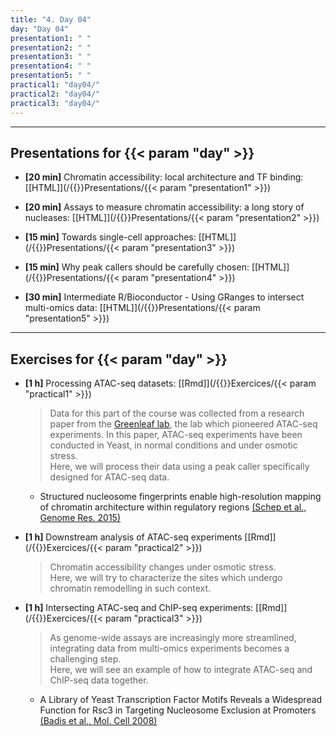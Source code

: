```yaml
---
title: "4. Day 04"
day: "Day 04"
presentation1: " "
presentation2: " "
presentation3: " "
presentation4: " "
presentation5: " "
practical1: "day04/"
practical2: "day04/"
practical3: "day04/"
---
```


---

## Presentations for {{< param "day" >}}

- **\[20 min\]** Chromatin accessibility: local architecture and TF binding: 
[[HTML]](/{{<myPackageUrl>}}Presentations/{{< param "presentation1" >}})

- **\[20 min\]** Assays to measure chromatin accessibility: a long story of nucleases: 
[[HTML]](/{{<myPackageUrl>}}Presentations/{{< param "presentation2" >}})

- **\[15 min\]** Towards single-cell approaches: 
[[HTML]](/{{<myPackageUrl>}}Presentations/{{< param "presentation3" >}})

- **\[15 min\]** Why peak callers should be carefully chosen: 
[[HTML]](/{{<myPackageUrl>}}Presentations/{{< param "presentation4" >}})

- **\[30 min\]** Intermediate R/Bioconductor - Using GRanges to intersect multi-omics data:
[[HTML]](/{{<myPackageUrl>}}Presentations/{{< param "presentation5" >}})

---

## Exercises for {{< param "day" >}}

-  **\[1 h\]** Processing ATAC-seq datasets:
    [[Rmd]](/{{<myPackageUrl>}}Exercices/{{< param "practical1" >}})

    > Data for this part of the course was collected from a research paper from the [Greenleaf lab](https://greenleaf.stanford.edu/), the lab which pioneered ATAC-seq experiments. In this paper, ATAC-seq experiments have been conducted in Yeast, in normal conditions and under osmotic stress.  
    Here, we will process their data using a peak caller specifically designed for ATAC-seq data. 

    * Structured nucleosome fingerprints enable high-resolution mapping of chromatin architecture within regulatory regions [(Schep et al., Genome Res. 2015)](https://genome.cshlp.org/content/25/11/1757.short)

-  **\[1 h\]** Downstream analysis of ATAC-seq experiments
    [[Rmd]](/{{<myPackageUrl>}}Exercices/{{< param "practical2" >}})

    > Chromatin accessibility changes under osmotic stress.  
    Here, we will try to characterize the sites which undergo 
    chromatin remodelling in such context. 

-  **\[1 h\]** Intersecting ATAC-seq and ChIP-seq experiments:
    [[Rmd]](/{{<myPackageUrl>}}Exercices/{{< param "practical3" >}})

    > As genome-wide assays are increasingly more streamlined, 
    integrating data from multi-omics experiments becomes a challenging step.  
    Here, we will see an example of how to integrate 
    ATAC-seq and ChIP-seq data together. 

    * A Library of Yeast Transcription Factor Motifs Reveals a Widespread Function for Rsc3 in Targeting Nucleosome Exclusion at Promoters [(Badis et al., Mol. Cell 2008)](https://www.cell.com/fulltext/S1097-2765(08)00842-3)


